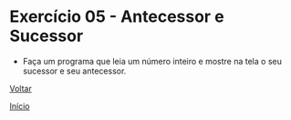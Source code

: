 # Exercício 05 - Antecessor e Sucessor
- Faça um programa que leia um número inteiro e mostre na tela o seu sucessor e seu antecessor.

[Voltar](https://github.com/NandesLima/desafios-python/tree/main/02.%20Tratando%20dados%20e%20fazendo%20contas)

[Início](https://github.com/NandesLima/desafios-python)